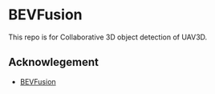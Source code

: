 # BEVFusion

This repo is for Collaborative 3D object detection of UAV3D. 

## Acknowlegement
  

* [BEVFusion](https://github.com/mit-han-lab/bevfusion)
